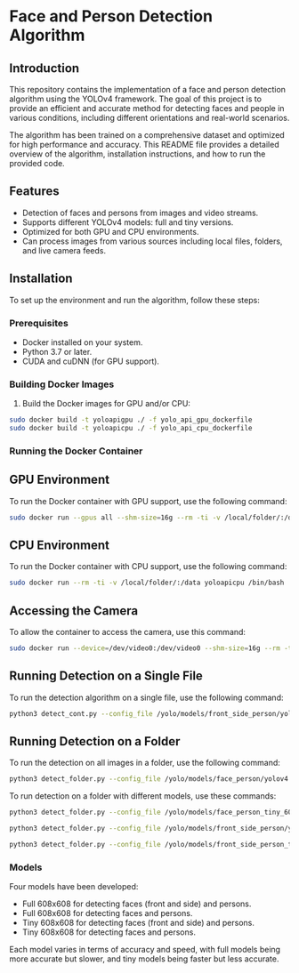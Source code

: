 # Face and Person Detection Algorithm

## Introduction

This repository contains the implementation of a face and person detection algorithm using the YOLOv4 framework. The goal of this project is to provide an efficient and accurate method for detecting faces and people in various conditions, including different orientations and real-world scenarios.

The algorithm has been trained on a comprehensive dataset and optimized for high performance and accuracy. This README file provides a detailed overview of the algorithm, installation instructions, and how to run the provided code.

## Features

- Detection of faces and persons from images and video streams.
- Supports different YOLOv4 models: full and tiny versions.
- Optimized for both GPU and CPU environments.
- Can process images from various sources including local files, folders, and live camera feeds.

## Installation

To set up the environment and run the algorithm, follow these steps:

### Prerequisites

- Docker installed on your system.
- Python 3.7 or later.
- CUDA and cuDNN (for GPU support).

### Building Docker Images

1. Build the Docker images for GPU and/or CPU:

```bash
sudo docker build -t yoloapigpu ./ -f yolo_api_gpu_dockerfile
sudo docker build -t yoloapicpu ./ -f yolo_api_cpu_dockerfile
```

### Running the Docker Container

## GPU Environment

To run the Docker container with GPU support, use the following command:

```bash
sudo docker run --gpus all --shm-size=16g --rm -ti -v /local/folder/:/data yoloapigpu /bin/bash
```

## CPU Environment

To run the Docker container with CPU support, use the following command:

```bash
sudo docker run --rm -ti -v /local/folder/:/data yoloapicpu /bin/bash
```

## Accessing the Camera

To allow the container to access the camera, use this command:

```bash
sudo docker run --device=/dev/video0:/dev/video0 --shm-size=16g --rm -ti --net=host --ipc=host -e DISPLAY=$DISPLAY --privileged -v /local/folder/:/data -p 0.0.0.0:6006:6006 yoloapicpu /bin/bash
```

## Running Detection on a Single File

To run the detection algorithm on a single file, use the following command:

```bash
python3 detect_cont.py --config_file /yolo/models/front_side_person/yolov4.cfg --data_file /yolo/models/front_side_person/obj.data --weights /yolo/models/front_side_person/model.weights
```

## Running Detection on a Folder

To run the detection on all images in a folder, use the following command:

```bash
python3 detect_folder.py --config_file /yolo/models/face_person/yolov4.cfg --data_file /yolo/models/face_person/obj.data --weights /yolo/models/face_person/model.weights --input=/data/datasets/ --output=/data/testy/ --makejpg=True
```

To run detection on a folder with different models, use these commands:

```bash
python3 detect_folder.py --config_file /yolo/models/face_person_tiny_608/yolov4.cfg --data_file /yolo/models/face_person_tiny_608/obj.data --weights /yolo/models/face_person_tiny_608/model.weights --input=/data/input/ --output=/data/output/ --makejpg=True

python3 detect_folder.py --config_file /yolo/models/front_side_person/yolov4.cfg --data_file /yolo/models/front_side_person/obj.data --weights /yolo/models/front_side_person/model.weights --input=/data/input/ --output=/data/output/ --makejpg=True

python3 detect_folder.py --config_file /yolo/models/front_side_person_tiny_608/yolov4.cfg --data_file /yolo/models/front_side_person_tiny_608/obj.data --weights /yolo/models/front_side_person_tiny_608/model.weights --input=/data/input/ --output=/data/output/ --makejpg=True
```

### Models

Four models have been developed:

- Full 608x608 for detecting faces (front and side) and persons.
- Full 608x608 for detecting faces and persons.
- Tiny 608x608 for detecting faces (front and side) and persons.
- Tiny 608x608 for detecting faces and persons.

Each model varies in terms of accuracy and speed, with full models being more accurate but slower, and tiny models being faster but less accurate.
